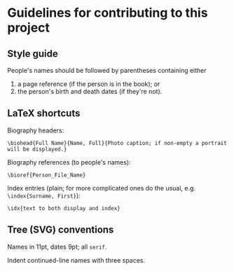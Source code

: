 Guidelines for contributing to this project
===========================================

## Style guide

People's names should be followed by parentheses containing either
1. a page reference (if the person is in the book); or
2. the person's birth and death dates (if they're not).

## LaTeX shortcuts

Biography headers:

	\biohead{Full Name}{Name, Full}{Photo caption; if non-empty a portrait will be displayed.}

Biography references (to people's names):

	\bioref{Person_File_Name}

Index entries (plain; for more complicated ones do the usual, e.g. `\index{Surname, First}`):

	\idx{text to both display and index}

## Tree (SVG) conventions

Names in 11pt, dates 9pt; all `serif`.

Indent continued-line names with three spaces.
